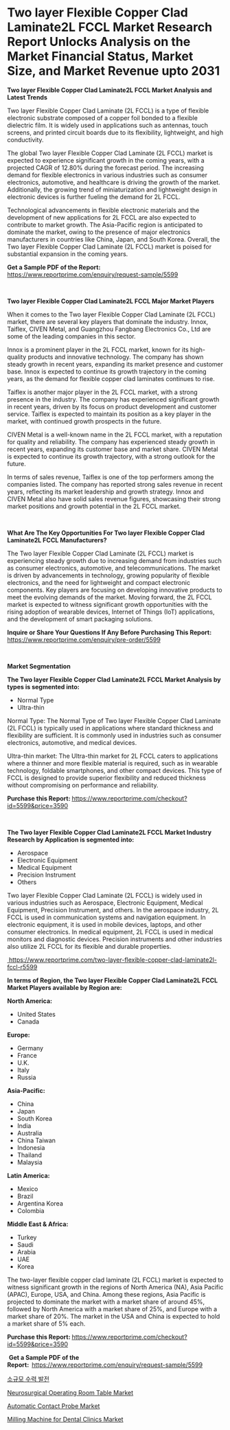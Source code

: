 <p><h1>Two layer Flexible Copper Clad Laminate2L FCCL Market Research Report Unlocks Analysis on the Market Financial Status, Market Size, and Market Revenue upto 2031</h1></p><p><strong>Two layer Flexible Copper Clad Laminate2L FCCL Market Analysis and Latest Trends</strong></p>
<p><p>Two layer Flexible Copper Clad Laminate (2L FCCL) is a type of flexible electronic substrate composed of a copper foil bonded to a flexible dielectric film. It is widely used in applications such as antennas, touch screens, and printed circuit boards due to its flexibility, lightweight, and high conductivity.</p><p>The global Two layer Flexible Copper Clad Laminate (2L FCCL) market is expected to experience significant growth in the coming years, with a projected CAGR of 12.80% during the forecast period. The increasing demand for flexible electronics in various industries such as consumer electronics, automotive, and healthcare is driving the growth of the market. Additionally, the growing trend of miniaturization and lightweight design in electronic devices is further fueling the demand for 2L FCCL.</p><p>Technological advancements in flexible electronic materials and the development of new applications for 2L FCCL are also expected to contribute to market growth. The Asia-Pacific region is anticipated to dominate the market, owing to the presence of major electronics manufacturers in countries like China, Japan, and South Korea. Overall, the Two layer Flexible Copper Clad Laminate (2L FCCL) market is poised for substantial expansion in the coming years.</p></p>
<p><strong>Get a Sample PDF of the Report:&nbsp;</strong> <a href="https://www.reportprime.com/enquiry/request-sample/5599">https://www.reportprime.com/enquiry/request-sample/5599</a></p>
<p>&nbsp;</p>
<p><strong>Two layer Flexible Copper Clad Laminate2L FCCL Major Market Players</strong></p>
<p><p>When it comes to the Two layer Flexible Copper Clad Laminate (2L FCCL) market, there are several key players that dominate the industry. Innox, Taiflex, CIVEN Metal, and Guangzhou Fangbang Electronics Co., Ltd are some of the leading companies in this sector. </p><p>Innox is a prominent player in the 2L FCCL market, known for its high-quality products and innovative technology. The company has shown steady growth in recent years, expanding its market presence and customer base. Innox is expected to continue its growth trajectory in the coming years, as the demand for flexible copper clad laminates continues to rise.</p><p>Taiflex is another major player in the 2L FCCL market, with a strong presence in the industry. The company has experienced significant growth in recent years, driven by its focus on product development and customer service. Taiflex is expected to maintain its position as a key player in the market, with continued growth prospects in the future.</p><p>CIVEN Metal is a well-known name in the 2L FCCL market, with a reputation for quality and reliability. The company has experienced steady growth in recent years, expanding its customer base and market share. CIVEN Metal is expected to continue its growth trajectory, with a strong outlook for the future.</p><p>In terms of sales revenue, Taiflex is one of the top performers among the companies listed. The company has reported strong sales revenue in recent years, reflecting its market leadership and growth strategy. Innox and CIVEN Metal also have solid sales revenue figures, showcasing their strong market positions and growth potential in the 2L FCCL market.</p></p>
<p>&nbsp;</p>
<p><strong>What Are The Key Opportunities For Two layer Flexible Copper Clad Laminate2L FCCL Manufacturers?</strong></p>
<p><p>The Two layer Flexible Copper Clad Laminate (2L FCCL) market is experiencing steady growth due to increasing demand from industries such as consumer electronics, automotive, and telecommunications. The market is driven by advancements in technology, growing popularity of flexible electronics, and the need for lightweight and compact electronic components. Key players are focusing on developing innovative products to meet the evolving demands of the market. Moving forward, the 2L FCCL market is expected to witness significant growth opportunities with the rising adoption of wearable devices, Internet of Things (IoT) applications, and the development of smart packaging solutions.</p></p>
<p><strong>Inquire or Share Your Questions If Any Before Purchasing This Report:</strong> <a href="https://www.reportprime.com/enquiry/pre-order/5599">https://www.reportprime.com/enquiry/pre-order/5599</a></p>
<p>&nbsp;</p>
<p><strong>Market Segmentation</strong></p>
<p><strong>The Two layer Flexible Copper Clad Laminate2L FCCL Market Analysis by types is segmented into:</strong></p>
<p><ul><li>Normal Type</li><li>Ultra-thin</li></ul></p>
<p><p>Normal Type: The Normal Type of Two layer Flexible Copper Clad Laminate (2L FCCL) is typically used in applications where standard thickness and flexibility are sufficient. It is commonly used in industries such as consumer electronics, automotive, and medical devices.</p><p>Ultra-thin market: The Ultra-thin market for 2L FCCL caters to applications where a thinner and more flexible material is required, such as in wearable technology, foldable smartphones, and other compact devices. This type of FCCL is designed to provide superior flexibility and reduced thickness without compromising on performance and reliability.</p></p>
<p><strong>Purchase this Report:&nbsp;</strong><a href="https://www.reportprime.com/checkout?id=5599&price=3590">https://www.reportprime.com/checkout?id=5599&price=3590</a></p>
<p>&nbsp;</p>
<p><strong>The Two layer Flexible Copper Clad Laminate2L FCCL Market Industry Research by Application is segmented into:</strong></p>
<p><ul><li>Aerospace</li><li>Electronic Equipment</li><li>Medical Equipment</li><li>Precision Instrument</li><li>Others</li></ul></p>
<p><p>Two layer Flexible Copper Clad Laminate (2L FCCL) is widely used in various industries such as Aerospace, Electronic Equipment, Medical Equipment, Precision Instrument, and others. In the aerospace industry, 2L FCCL is used in communication systems and navigation equipment. In electronic equipment, it is used in mobile devices, laptops, and other consumer electronics. In medical equipment, 2L FCCL is used in medical monitors and diagnostic devices. Precision instruments and other industries also utilize 2L FCCL for its flexible and durable properties.</p></p>
<p><a href="https://www.reportprime.com/two-layer-flexible-copper-clad-laminate2l-fccl-r5599">&nbsp;https://www.reportprime.com/two-layer-flexible-copper-clad-laminate2l-fccl-r5599</a></p>
<p><strong>In terms of Region, the Two layer Flexible Copper Clad Laminate2L FCCL Market Players available by Region are:</strong></p>
<p>
    <p> <strong> North America: </strong>
        <ul>
            <li>United States</li>
            <li>Canada</li>
        </ul>
        </p> 
    <p> <strong> Europe: </strong>
        <ul>
            <li>Germany</li>
            <li>France</li>
            <li>U.K.</li>
            <li>Italy</li>
            <li>Russia</li>
        </ul>
        </p> 
    <p> <strong> Asia-Pacific: </strong>
        <ul>
            <li>China</li>
            <li>Japan</li>
            <li>South Korea</li>
            <li>India</li>
            <li>Australia</li>
            <li>China Taiwan</li>
            <li>Indonesia</li>
            <li>Thailand</li>
            <li>Malaysia</li>
        </ul>
        </p> 
    <p> <strong> Latin America: </strong>
        <ul>
            <li>Mexico</li>
            <li>Brazil</li>
            <li>Argentina Korea</li>
            <li>Colombia</li>
        </ul>
        </p> 
    <p> <strong> Middle East & Africa: </strong>
        <ul>
            <li>Turkey</li>
            <li>Saudi</li>
            <li>Arabia</li>
            <li>UAE</li>
            <li>Korea</li>
        </ul>
    </p>
    </p>
<p><p>The two-layer flexible copper clad laminate (2L FCCL) market is expected to witness significant growth in the regions of North America (NA), Asia Pacific (APAC), Europe, USA, and China. Among these regions, Asia Pacific is projected to dominate the market with a market share of around 45%, followed by North America with a market share of 25%, and Europe with a market share of 20%. The market in the USA and China is expected to hold a market share of 5% each.</p></p>
<p><strong>Purchase this Report: </strong><a href="https://www.reportprime.com/checkout?id=5599&price=3590">https://www.reportprime.com/checkout?id=5599&price=3590</a></p>
<p>&nbsp;<strong>Get a Sample PDF of the Report:&nbsp;&nbsp;</strong><a href="https://www.reportprime.com/enquiry/request-sample/5599">https://www.reportprime.com/enquiry/request-sample/5599</a></p>
<p><strong></strong></p>
<p><p><a href="https://github.com/vss5505pa7z1p/Market-Research-Report-List-3/blob/main/528224759963.md">소규모 수력 발전</a></p><p><a href="https://issuu.com/reportprime-2/docs/neurosurgical-operating-room-table-market-size-203">Neurosurgical Operating Room Table Market</a></p><p><a href="https://github.com/sofayahoo2023/Market-Research-Report-List-5/blob/main/automatic-contact-probe-market.md">Automatic Contact Probe Market</a></p><p><a href="https://issuu.com/reportprime-2/docs/milling-machine-for-dental-clinics-market-size-203">Milling Machine for Dental Clinics Market</a></p></p>